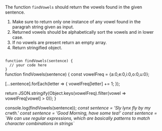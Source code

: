The function `findVowels` should return the vowels found in the given sentence.

1. Make sure to return only one instance of any vowel found in the paragrah string given as input.
2. Returned vowels should be alphabetically sort the vowels and in lower case.
3. If no vowels are present return an empty array.
4. Return stringified object.

<Editor lang="javascript" type="exercise" testMode="multipleInput">
<code>
function findVowels(sentence) {
  // your code here
}
</code>

<solution>
function findVowels(sentence) {
  const vowelFreq = {a:0,e:0,i:0,o:0,u:0};

  [...sentence].forEach(letter => {
      vowelFreq[letter] += 1;
  });

  return JSON.stringify(Object.keys(vowelFreq).filter(vowel => vowelFreq[vowel] > 0));
}
</solution>

<testcases>
<caller>
console.log(findVowels(sentence));
</caller>
<testcase>
<i>
const sentence = 'Sly lynx fly by my crwth.'
</i>
</testcase>
<testcase>
<i>
const sentence = 'Good Morning, have some tea!'
</i>
</testcase>
<testcase>
<i>
const sentence = `We can use regular expressions, which are basically patterns to match character combinations in strings`
</i>
</testcase>
</testcases>
</Editor>